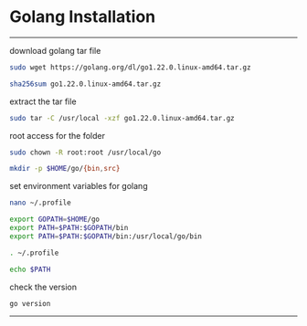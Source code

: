 
 # Golang Installation 
---
download golang tar file

 ```bash
sudo wget https://golang.org/dl/go1.22.0.linux-amd64.tar.gz

 ```

 ```bash
sha256sum go1.22.0.linux-amd64.tar.gz

 ```
extract the tar file

 ```bash
sudo tar -C /usr/local -xzf go1.22.0.linux-amd64.tar.gz

 ```
root access for the folder
 ```bash
sudo chown -R root:root /usr/local/go

 ```

 ```bash
mkdir -p $HOME/go/{bin,src}

 ```
set environment variables for golang
 ```bash
nano ~/.profile
 ```

 ```bash
export GOPATH=$HOME/go
export PATH=$PATH:$GOPATH/bin
export PATH=$PATH:$GOPATH/bin:/usr/local/go/bin
 ```

 ```bash
. ~/.profile
 ```

 ```bash
echo $PATH
 ```
check the version 
 ```bash
go version
 ```
---